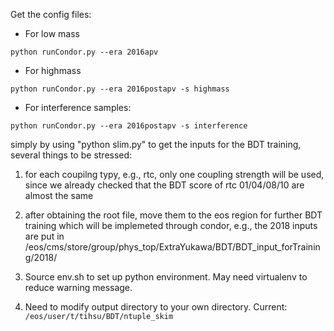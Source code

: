 Get the config files:
- For low mass
```
python runCondor.py --era 2016apv
```

- For highmass
```
python runCondor.py --era 2016postapv -s highmass
```

- For interference samples:
```
python runCondor.py --era 2016postapv -s interference
```

simply by using "python slim.py" to get the inputs for the BDT training, several things to be stressed:

1. for each coupilng typy, e.g., rtc, only one coupling strength will be used, since we already checked that the BDT score of rtc 01/04/08/10 are almost the same

2. after obtaining the root file, move them to the eos region for further BDT training which will be implemeted through condor, e.g., the 2018 inputs are put in /eos/cms/store/group/phys_top/ExtraYukawa/BDT/BDT_input_forTraining/2018/

3. Source env.sh to set up python environment. May need virtualenv to reduce warning message.
4. Need to modify output directory to your own directory. Current: `/eos/user/t/tihsu/BDT/ntuple_skim`

